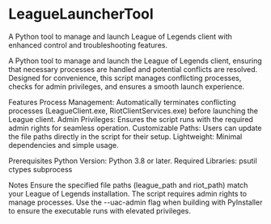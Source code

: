 # LeagueLauncherTool

A Python tool to manage and launch League of Legends client with enhanced control and troubleshooting features.

A Python tool to manage and launch the League of Legends client, ensuring that necessary processes are handled and potential conflicts are resolved. Designed for convenience, this script manages conflicting processes, checks for admin privileges, and ensures a smooth launch experience.

Features Process Management: 
Automatically terminates conflicting processes (LeagueClient.exe, RiotClientServices.exe) before launching the League client. 
Admin Privileges: Ensures the script runs with the required admin rights for seamless operation. 
Customizable Paths: Users can update the file paths directly in the script for their setup. 
Lightweight: Minimal dependencies and simple usage.

Prerequisites Python Version: 
Python 3.8 or later. 
Required Libraries: psutil ctypes subprocess

Notes 
Ensure the specified file paths (league_path and riot_path) match your League of Legends installation. 
The script requires admin rights to manage processes.
Use the --uac-admin flag when building with PyInstaller to ensure the executable runs with elevated privileges.
